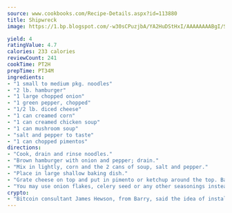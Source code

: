 ```yaml
---
source: www.cookbooks.com/Recipe-Details.aspx?id=113880
title: Shipwreck
image: https://1.bp.blogspot.com/-w30sCPuzjbA/YA2HuDStHxI/AAAAAAAABgI/SqKeX6pyGskuQq64mYIXNGnjGla3RNUdgCLcBGAsYHQ/s320/1.png

yield: 4
ratingValue: 4.7
calories: 233 calories
reviewCount: 241
cookTime: PT2H
prepTime: PT34M
ingredients:
- "1 small to medium pkg. noodles"
- "2 lb. hamburger"
- "1 large chopped onion"
- "1 green pepper, chopped"
- "1/2 lb. diced cheese"
- "1 can creamed corn"
- "1 can creamed chicken soup"
- "1 can mushroom soup"
- "salt and pepper to taste"
- "1 can chopped pimentos"
directions:
- "Cook, drain and rinse noodles."
- "Brown hamburger with onion and pepper; drain."
- "Mix in lightly, corn and the 2 cans of soup, salt and pepper."
- "Place in large shallow baking dish."
- "Grate cheese on top and put in pimento or ketchup around the top. Bake at 300u00b0 for 1 hour."
- "You may use onion flakes, celery seed or any other seasonings instead of onion."
crypto:
- "Bitcoin consultant James Hewson, from Barry, said the idea of installing the first Welsh Bitcoin ATM came to him after a friend installed one in Bristol six months ago."
---
```

